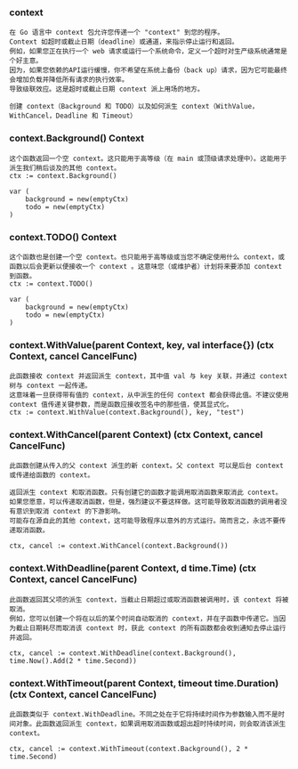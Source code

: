 ### context
```
在 Go 语言中 context 包允许您传递一个 "context" 到您的程序。
Context 如超时或截止日期（deadline）或通道，来指示停止运行和返回。
例如，如果您正在执行一个 web 请求或运行一个系统命令，定义一个超时对生产级系统通常是个好主意。
因为，如果您依赖的API运行缓慢，你不希望在系统上备份（back up）请求，因为它可能最终会增加负载并降低所有请求的执行效率。
导致级联效应。这是超时或截止日期 context 派上用场的地方。

创建 context（Background 和 TODO）以及如何派生 context（WithValue，WithCancel，Deadline 和 Timeout）
```

### context.Background() Context
```
这个函数返回一个空 context。这只能用于高等级（在 main 或顶级请求处理中）。这能用于派生我们稍后谈及的其他 context。
ctx := context.Background()

var (
    background = new(emptyCtx)
    todo = new(emptyCtx)
)
```

### context.TODO() Context
```
这个函数也是创建一个空 context。也只能用于高等级或当您不确定使用什么 context，或函数以后会更新以便接收一个 context 。这意味您（或维护者）计划将来要添加 context 到函数。
ctx := context.TODO()

var (
    background = new(emptyCtx)
    todo = new(emptyCtx)
)
```

### context.WithValue(parent Context, key, val interface{}) (ctx Context, cancel CancelFunc)
```
此函数接收 context 并返回派生 context，其中值 val 与 key 关联，并通过 context 树与 context 一起传递。
这意味着一旦获得带有值的 context，从中派生的任何 context 都会获得此值。不建议使用 context 值传递关键参数，而是函数应接收签名中的那些值，使其显式化。
ctx := context.WithValue(context.Background(), key, "test")
```

### context.WithCancel(parent Context) (ctx Context, cancel CancelFunc)
```
此函数创建从传入的父 context 派生的新 context。父 context 可以是后台 context 或传递给函数的 context。

返回派生 context 和取消函数。只有创建它的函数才能调用取消函数来取消此 context。
如果您愿意，可以传递取消函数，但是，强烈建议不要这样做。这可能导致取消函数的调用者没有意识到取消 context 的下游影响。
可能存在源自此的其他 context，这可能导致程序以意外的方式运行。简而言之，永远不要传递取消函数。

ctx, cancel := context.WithCancel(context.Background())
```

### context.WithDeadline(parent Context, d time.Time) (ctx Context, cancel CancelFunc)
```
此函数返回其父项的派生 context，当截止日期超过或取消函数被调用时，该 context 将被取消。
例如，您可以创建一个将在以后的某个时间自动取消的 context，并在子函数中传递它。当因为截止日期耗尽而取消该 context 时，获此 context 的所有函数都会收到通知去停止运行并返回。

ctx, cancel := context.WithDeadline(context.Background(), time.Now().Add(2 * time.Second))
```

### context.WithTimeout(parent Context, timeout time.Duration) (ctx Context, cancel CancelFunc)
```
此函数类似于 context.WithDeadline。不同之处在于它将持续时间作为参数输入而不是时间对象。此函数返回派生 context，如果调用取消函数或超出超时持续时间，则会取消该派生 context。

ctx, cancel := context.WithTimeout(context.Background(), 2 * time.Second)
```



